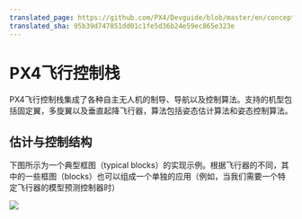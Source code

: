 ```yaml
---
translated_page: https://github.com/PX4/Devguide/blob/master/en/concept/flight_stack.md
translated_sha: 95b39d747851dd01c1fe5d36b24e59ec865e323e
---
```


#  PX4飞行控制栈

PX4飞行控制栈集成了各种自主无人机的制导、导航以及控制算法。支持的机型包括固定翼，多旋翼以及垂直起降飞行器，算法包括姿态估计算法和姿态控制算法。

## 估计与控制结构

下图所示为一个典型框图（typical blocks）的实现示例。根据飞行器的不同，其中的一些框图（blocks）也可以组成一个单独的应用（例如，当我们需要一个特定飞行器的模型预测控制器时）

[![](https://mermaid.ink/img/eyJjb2RlIjoiZ3JhcGggVEQ7XG4gIHBvc19jdHJsLS0-YXR0X2N0cmw7XG4gIGF0dF9jdHJsLS0-bWl4ZXI7XG4gIGluZXJ0aWFsX3NlbnNvcnMtLT5hdHRpdHVkZV9lc3RpbWF0b3I7XG4gIGluZXJ0aWFsX3NlbnNvcnMtLT5wb3NpdGlvbl9lc3RpbWF0b3I7XG4gIEdQUy0tPnBvc2l0aW9uX2VzdGltYXRvcjtcbiAgY29tcHV0ZXJfdmlzaW9uLS0-cG9zaXRpb25fZXN0aW1hdG9yO1xuICBwb3NpdGlvbl9lc3RpbWF0b3ItLT5uYXZpZ2F0b3I7XG4gIHBvc2l0aW9uX2VzdGltYXRvci0tPmF0dGl0dWRlX2VzdGltYXRvcjtcbiAgcG9zaXRpb25fZXN0aW1hdG9yLS0-cG9zX2N0cmw7XG4gIGF0dGl0dWRlX2VzdGltYXRvci0tPmF0dF9jdHJsOyIsIm1lcm1haWQiOnsidGhlbWUiOiJkZWZhdWx0In0sInVwZGF0ZUVkaXRvciI6ZmFsc2V9)](https://mermaid-js.github.io/mermaid-live-editor/#/edit/eyJjb2RlIjoiZ3JhcGggVEQ7XG4gIHBvc19jdHJsLS0-YXR0X2N0cmw7XG4gIGF0dF9jdHJsLS0-bWl4ZXI7XG4gIGluZXJ0aWFsX3NlbnNvcnMtLT5hdHRpdHVkZV9lc3RpbWF0b3I7XG4gIGluZXJ0aWFsX3NlbnNvcnMtLT5wb3NpdGlvbl9lc3RpbWF0b3I7XG4gIEdQUy0tPnBvc2l0aW9uX2VzdGltYXRvcjtcbiAgY29tcHV0ZXJfdmlzaW9uLS0-cG9zaXRpb25fZXN0aW1hdG9yO1xuICBwb3NpdGlvbl9lc3RpbWF0b3ItLT5uYXZpZ2F0b3I7XG4gIHBvc2l0aW9uX2VzdGltYXRvci0tPmF0dGl0dWRlX2VzdGltYXRvcjtcbiAgcG9zaXRpb25fZXN0aW1hdG9yLS0-cG9zX2N0cmw7XG4gIGF0dGl0dWRlX2VzdGltYXRvci0tPmF0dF9jdHJsOyIsIm1lcm1haWQiOnsidGhlbWUiOiJkZWZhdWx0In0sInVwZGF0ZUVkaXRvciI6ZmFsc2V9)